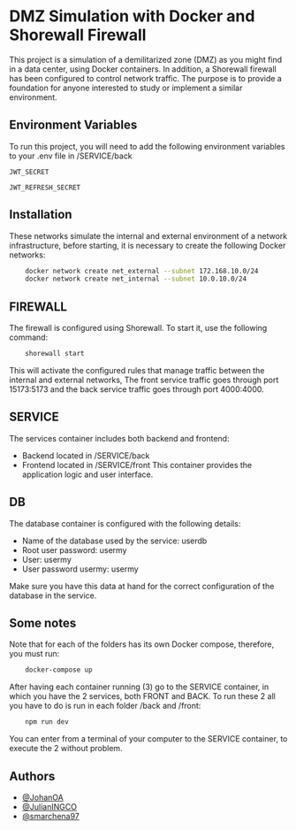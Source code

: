 
# DMZ Simulation with Docker and Shorewall Firewall

This project is a simulation of a demilitarized zone (DMZ) as you might find in a data center, using Docker containers. In addition, a Shorewall firewall has been configured to control network traffic. The purpose is to provide a foundation for anyone interested to study or implement a similar environment.



## Environment Variables

To run this project, you will need to add the following environment variables to your .env file in /SERVICE/back

`JWT_SECRET` 

`JWT_REFRESH_SECRET`


## Installation

These networks simulate the internal and external environment of a network infrastructure, before starting, it is necessary to create the following Docker networks:

```bash
    docker network create net_external --subnet 172.168.10.0/24
    docker network create net_internal --subnet 10.0.10.0/24
```

## FIREWALL

The firewall is configured using Shorewall. To start it, use the following command:

```bash
    shorewall start
```
This will activate the configured rules that manage traffic between the internal and external networks, The front service traffic goes through port 15173:5173 and the back service traffic goes through port 4000:4000.

## SERVICE

The services container includes both backend and frontend:
- Backend located in /SERVICE/back
- Frontend located in /SERVICE/front
This container provides the application logic and user interface.

## DB

The database container is configured with the following details:
- Name of the database used by the service: userdb
- Root user password: usermy
- User: usermy
- User password usermy: usermy

Make sure you have this data at hand for the correct configuration of the database in the service.

## Some notes
Note that for each of the folders has its own Docker compose, therefore, you must run:
```bash
    docker-compose up
```
After having each container running (3) go to the SERVICE container, in which you have the 2 services, both FRONT and BACK.
To run these 2 all you have to do is run in each folder /back and /front:
```bash
    npm run dev
```
You can enter from a terminal of your computer to the SERVICE container, to execute the 2 without problem. 
## Authors

- [@JohanOA](https://github.com/johanOA)
- [@JulianINGCO](https://github.com/JulianINGCO)
- [@smarchena97](https://github.com/smarchena97)

